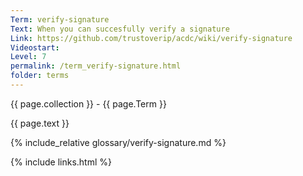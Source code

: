 ```yaml
---
Term: verify-signature
Text: When you can succesfully verify a signature
Link: https://github.com/trustoverip/acdc/wiki/verify-signature
Videostart: 
Level: 7
permalink: /term_verify-signature.html
folder: terms
---
```


{{ page.collection }} - {{ page.Term }}

   {{ page.text }}

{% include_relative glossary/verify-signature.md %}

 {% include links.html %} 
